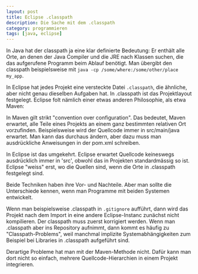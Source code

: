 ```yaml
---
layout: post
title: Eclipse .classpath
description: Die Sache mit dem .classpath
category: programmieren
tags: [java, eclipse]
---
```


In Java hat der classpath ja eine klar definierte Bedeutung: Er enthält alle Orte, an denen der Java Compiler und
die JRE nach Klassen suchen, die das aufgerufene Programm beim Ablauf benötigt. Man übergibt den classpath
beispielsweise mit `java -cp /some/where:/some/other/place my_app`.

In Eclipse hat jedes Projekt eine versteckte Datei `.classpath`, die ähnliche, aber nicht
genau dieselben Aufgaben hat. In .classpath ist das Projektlayout festgelegt. Eclipse folt nämlich einer
etwas anderen Philosophie, als etwa Maven:

In Maven gilt strikt "convention over configuration". Das bedeutet, Maven erwartet, alle Teile eines Projekts
an einem ganz bestimmten relativen Ort vorzufinden. Beispielsweise wird der Quellcode immer in src/main/java erwartet.
Man kann das durchaus ändern, aber dazu muss man ausdrückliche Anweisungen in der pom.xml schreiben.

In Eclipse ist das umgekehrt. Eclipse erwartet Quellcode keineswegs ausdrücklich immer in 'src', obwohl
das in Projekten standardmässig so ist. Eclipse "weiss" erst, wo die Quellen sind, wenn die Orte in .classpath
festgelegt sind.

Beide Techniken haben ihre Vor- und Nachteile. Aber man sollte die Unterschiede kennen, wenn man Programme mit
beiden Systemen entwickelt.

Wenn man beispielsweise .classpath in `.gitignore` aufführt, dann wird das Projekt nach dem Import in eine andere
Eclipse-Instanc zunächst nicht kompilieren. Der classpath muss zuerst korrigiert werden. Wenn man
.classpath aber ins Repository aufnimmt, dann kommt es häufig zu "Classpath-Problems", weil manchmal implizite
Systemabhängigkeiten zum Beispiel bei Libraries in .classpath aufgeführt sind.

Derartige Probleme hat man mit der Maven-Methode nicht. Dafür kann man dort nicht so einfach, mehrere Quellcode-Hierarchien in einem Projekt integrieren.
